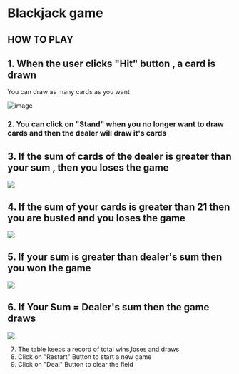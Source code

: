 # Blackjack game

## HOW TO PLAY

## 1. When the user clicks "Hit" button , a card is drawn
You can draw as many cards as you want

![image](https://github.com/TheArushiSingh/Web-dev-mini-projects/blob/main/Blackjack%20Game/readme%20images/img1.PNG)

### 2. You can click on "Stand" when you no longer want to draw cards and then the dealer will draw it's cards

## 3. If the sum of cards of the dealer is greater than your sum , then you loses the game

![](https://github.com/TheArushiSingh/Web-dev-mini-projects/blob/main/Blackjack%20Game/readme%20images/img2.PNG)


## 4. If the sum of your cards is greater than 21 then you are busted and you loses the game

![](https://github.com/TheArushiSingh/Web-dev-mini-projects/blob/main/Blackjack%20Game/readme%20images/img3.PNG)

## 5. If your sum is greater than dealer's sum then you won the game

![](https://github.com/TheArushiSingh/Web-dev-mini-projects/blob/main/Blackjack%20Game/readme%20images/img4.PNG)

## 6. If Your Sum = Dealer's sum then the game draws

![](https://github.com/TheArushiSingh/Web-dev-mini-projects/blob/main/Blackjack%20Game/readme%20images/img5.PNG)


7. The table keeps a record of total wins,loses and draws
8. Click on "Restart" Button to start a new game
9. Click on "Deal" Button to clear the field
